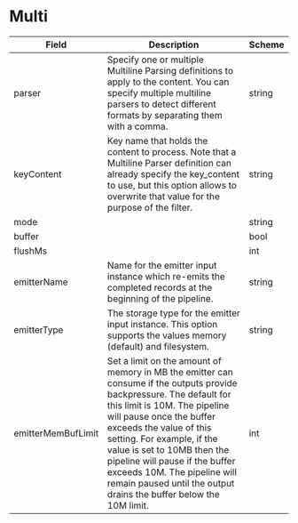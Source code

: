 # Multi




| Field | Description | Scheme |
| ----- | ----------- | ------ |
| parser | Specify one or multiple Multiline Parsing definitions to apply to the content. You can specify multiple multiline parsers to detect different formats by separating them with a comma. | string |
| keyContent | Key name that holds the content to process. Note that a Multiline Parser definition can already specify the key_content to use, but this option allows to overwrite that value for the purpose of the filter. | string |
| mode |  | string |
| buffer |  | bool |
| flushMs |  | int |
| emitterName | Name for the emitter input instance which re-emits the completed records at the beginning of the pipeline. | string |
| emitterType | The storage type for the emitter input instance. This option supports the values memory (default) and filesystem. | string |
| emitterMemBufLimit | Set a limit on the amount of memory in MB the emitter can consume if the outputs provide backpressure. The default for this limit is 10M. The pipeline will pause once the buffer exceeds the value of this setting. For example, if the value is set to 10MB then the pipeline will pause if the buffer exceeds 10M. The pipeline will remain paused until the output drains the buffer below the 10M limit. | int |
